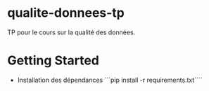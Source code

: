 # qualite-donnees-tp
TP pour le cours sur la qualité des données.

# Getting Started 

- Installation des dépendances 
```pip install -r requirements.txt````
